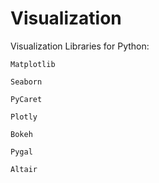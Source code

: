 # Visualization

Visualization Libraries for Python: 

    Matplotlib 
    
    Seaborn 
    
    PyCaret
    
    Plotly 
    
    Bokeh 
    
    Pygal 
    
    Altair
